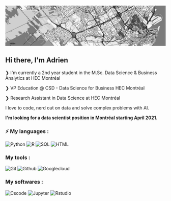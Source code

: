 ![background](background.jpg)
## Hi there, I'm Adrien

❯ I'm currently a 2nd year student in the M.Sc. Data Science & Business Analytics at HEC Montréal

❯ VP Education @ CSD - Data Science for Business HEC Montréal

❯ Research Assistant in Data Science at HEC Montréal

I love to code, nerd out on data and solve complex problems with AI.

**I'm looking for a data scientist position in Montréal starting April 2021.**

### ⚡ My languages :
![Python](https://img.shields.io/static/v1?style=for-the-badge&logo=Python&label=&message=Python)
![R](https://img.shields.io/static/v1?style=for-the-badge&logo=R&label=&message=R)
![SQL](https://img.shields.io/static/v1?style=for-the-badge&logo=PostgreSQL&label=&message=SQL)
![HTML](https://img.shields.io/static/v1?style=for-the-badge&logo=Html5&label=&message=HTML)

### My tools :
![Git](https://img.shields.io/static/v1?style=for-the-badge&logo=Git&label=&message=Git)
![Github](https://img.shields.io/static/v1?style=for-the-badge&logo=Github&label=&message=Github)
![Googlecloud](https://img.shields.io/static/v1?style=for-the-badge&logo=Google-Cloud&label=&message=Google%20Cloud)

### My softwares :
![Cscode](https://img.shields.io/static/v1?style=for-the-badge&logo=Visual-Studio-Code&label=&message=vscode)
![Jupyter](https://img.shields.io/static/v1?style=for-the-badge&logo=jupyter&label=&message=jupyter)
![Rstudio](https://img.shields.io/static/v1?style=for-the-badge&logo=Rstudio&label=&message=rstudio)




